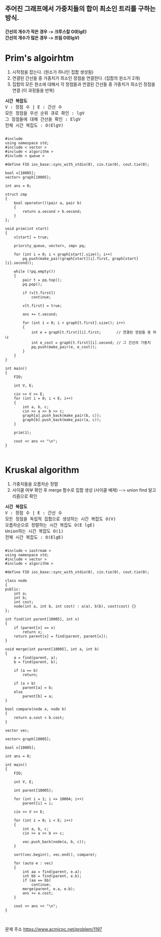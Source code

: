 ## <p>주어진 그래프에서 가중치들의 합이 최소인 트리를 구하는 방식.</p>
<strong>간선의 개수가 작은 경우 -> 크루스칼 O(ElgE) <br> 간선의 개수가 많은 경우 -> 프림 O(ElgV) </strong>

# Prim's algoirhtm
1. 시작점을 잡는다. (원소가 하나인 집합 생성됨)
2. 연결된 간선들 중 가중치가 최소인 정점을 연결한다. (집합의 원소가 2개)
3. 집합의 모든 원소에 대해서 각 정점들과 연결된 간선들 중 가중치가 최소인 정점을 연결 (이 과정들을 반복)

<pre>
<strong>시간 복잡도</strong>
V : 정점 수 | E : 간선 수
모든 정점을 우선 순위 큐로 확인 : lgV
그 정점들에 대해 간선을 확인 : ElgV
전체 시간 복잡도 : O(ElgV)
</pre>

<pre>
<code>
#include <iostream>
using namespace std;
#include < vector >
#include < algorithm >
#include < queue >

#define FIO ios_base::sync_with_stdio(0), cin.tie(0), cout.tie(0);

bool v[10005];
vector<pair<int, int>> graph[10005];

int ans = 0;

struct cmp
{
    bool operator()(pair<int, int> a, pair<int, int> b)
    {
        return a.second > b.second;
    }
};

void prim(int start)
{
    v[start] = true;

    priority_queue<pair<int, int>, vector<pair<int, int>>, cmp> pq;

    for (int i = 0; i < graph[start].size(); i++)
        pq.push(make_pair(graph[start][i].first, graph[start][i].second));

    while (!pq.empty())
    {
        pair<int, int> t = pq.top();
        pq.pop();

        if (v[t.first])
            continue;

        v[t.first] = true;

        ans += t.second;

        for (int i = 0; i < graph[t.first].size(); i++)
        {
            int e = graph[t.first][i].first;       // 연결된 정점들 중 하나
            int e_cost = graph[t.first][i].second; // 그 간선의 가중치
            pq.push(make_pair(e, e_cost));
        }
    }
}

int main()
{
    FIO;

    int V, E;

    cin >> V >> E;
    for (int i = 0; i < E; i++)
    {
        int a, b, c;
        cin >> a >> b >> c;
        graph[a].push_back(make_pair(b, c));
        graph[b].push_back(make_pair(a, c));
    }

    prim(1);

    cout << ans << "\n";
}
</code>
</pre>

# Kruskal algorithm
1. 가중치들을 오름차순 정렬
2. 사이클 여부 확인 후 merge 함수로 집합 생성 (사이클 배제) --> union find 알고리즘으로 확인

<pre>
<strong>시간 복잡도</strong>
V : 정점 수 | E : 간선 수
모든 정점을 독립적 집합으로 생성하는 시간 복잡도 O(V)
오름차순으로 정렬하는 시간 복잡도 O(E lgE)
Union하는 시간 복잡도 O(1)
전체 시간 복잡도 : O(ElgE)
</pre>

<pre>
<code>
#include < iostream >
using namespace std;
#include < vector >
#include < algorithm > 

#define FIO ios_base::sync_with_stdio(0), cin.tie(0), cout.tie(0);

class node
{
public:
    int a;
    int b;
    int cost;
    node(int a, int b, int cost) : a(a), b(b), cost(cost) {}
};

int find(int parent[10005], int x)
{
    if (parent[x] == x)
        return x;
    return parent[x] = find(parent, parent[x]);
}

void merge(int parent[10005], int a, int b)
{
    a = find(parent, a);
    b = find(parent, b);

    if (a == b)
        return;

    if (a > b)
        parent[a] = b;
    else
        parent[b] = a;
}

bool compare(node a, node b)
{
    return a.cost < b.cost;
}

vector<node> vec;

vector<pair<int, int>> graph[10005];

bool v[10005];

int ans = 0;

int main()
{
    FIO;

    int V, E;

    int parent[10005];

    for (int i = 1; i <= 10004; i++)
        parent[i] = i;

    cin >> V >> E;

    for (int i = 0; i < E; i++)
    {
        int a, b, c;
        cin >> a >> b >> c;

        vec.push_back(node(a, b, c));
    }

    sort(vec.begin(), vec.end(), compare);

    for (auto e : vec)
    {
        int aa = find(parent, e.a);
        int bb = find(parent, e.b);
        if (aa == bb)
            continue;
        merge(parent, e.a, e.b);
        ans += e.cost;
    }

    cout << ans << "\n";
}
  </code>
  </pre>
  문제 주소 https://www.acmicpc.net/problem/1197
